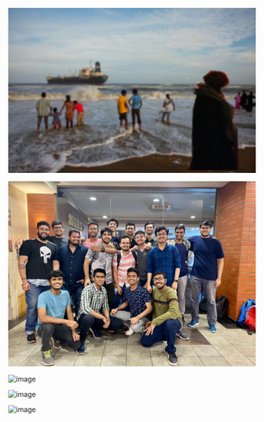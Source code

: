 <!-- ![](test-images/1.png) <br> -->
![](test-images/2.png) <br>
<!-- ![](test-images/3.png) <br> -->
![](test-images/4.png) <br>
<!-- ![](img/5.jpg) <br> -->
<!-- ![image](https://user-images.githubusercontent.com/62555809/161442450-9336b3ea-c88e-439f-8dfc-7efc29d39da5.png)
![image](https://user-images.githubusercontent.com/62555809/161442543-eb38efea-6277-4aca-a8f2-a79506b64faf.png) -->
![image](https://user-images.githubusercontent.com/62555809/161442615-1efa537c-8998-4a08-97bb-d28b7427a8b0.png)
<!-- ![image](https://user-images.githubusercontent.com/62555809/161442927-03c30b18-7cf4-4e52-8268-eb3c9cafea70.png) -->
![image](https://user-images.githubusercontent.com/62555809/161480855-fbd80e5d-e195-43ec-8131-c289326d7c6f.png)



![image](https://user-images.githubusercontent.com/62555809/161480795-3b4d06ac-a3bb-4fa2-bce9-44a60bd22ce2.png)

